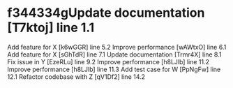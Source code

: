 # f344334gUpdate documentation [T7ktoj] line 1.1
Add feature for X [k6wGGR] line 5.2
Improve performance [wAWtxO] line 6.1
Add feature for X [sGhTdR] line 7.1
Update documentation [Trmr4X] line 8.1
Fix issue in Y [EzeRLu] line 9.2
Improve performance [h8LJlb] line 11.2
Improve performance [h8LJlb] line 11.3
Add test case for W [PpNgFw] line 12.1
Refactor codebase with Z [qV1Df2] line 14.2
